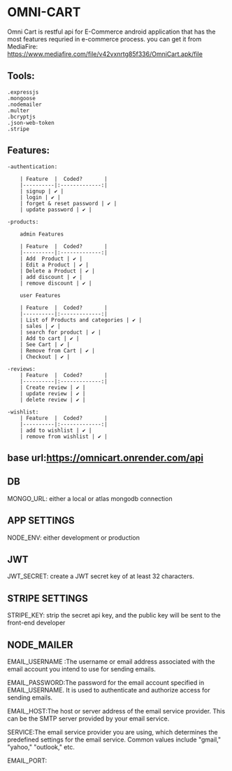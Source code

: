 # OMNI-CART

Omni Cart is restful api for E-Commerce android application that has the most features requried in e-commerce process.
you can get it from MediaFire:
https://www.mediafire.com/file/v42vxnrtg85f336/OmniCart.apk/file

## Tools:
    .expressjs
    .mongoose
    .nodemailer
    .multer
    .bcryptjs
    .json-web-token
    .stripe

## Features:
    -authentication:

        | Feature  |  Coded?       | 
        |----------|:-------------:|
        | signup | ✔️ |
        | login | ✔️ |
        | forget & reset password | ✔️ | 
        | update password | ✔️ |

    -products:

        admin Features

        | Feature  |  Coded?       | 
        |----------|:-------------:|
        | Add  Product | ✔️ | 
        | Edit a Product | ✔️ | 
        | Delete a Product | ✔️ |
        | add discount | ✔️ |
        | remove discount | ✔️ |

        user Features

        | Feature  |  Coded?       |
        |----------|:-------------:|
        | List of Products and categories | ✔️ |
        | sales | ✔️ |
        | search for product | ✔️ |
        | Add to cart | ✔️ |
        | See Cart | ✔️ | 
        | Remove from Cart | ✔️ |
        | Checkout | ✔️ | 
    
    -reviews:
        | Feature  |  Coded?       |
        |----------|:-------------:|
        | Create review | ✔️ | 
        | update review | ✔️ | 
        | delete review | ✔️ |

    -wishlist:
        | Feature  |  Coded?       |
        |----------|:-------------:|
        | add to wishlist | ✔️ | 
        | remove from wishlist | ✔️ |

## base url:https://omnicart.onrender.com/api

## DB
MONGO_URL: either a local or atlas mongodb connection

## APP SETTINGS
NODE_ENV: either development or production

## JWT
JWT_SECRET: create a JWT secret key of at least 32 characters.

## STRIPE SETTINGS
STRIPE_KEY: strip the secret api key, and the public key will be sent to the front-end developer

## NODE_MAILER
EMAIL_USERNAME :The username or email address associated with the email account you intend to use for sending emails.

EMAIL_PASSWORD:The password for the email account specified in EMAIL_USERNAME. It is used to authenticate and authorize access for sending emails.

EMAIL_HOST:The host or server address of the email service provider. This can be the SMTP server provided by your email service.

SERVICE:The email service provider you are using, which determines the predefined settings for the email service. Common values include "gmail," "yahoo," "outlook," etc.

EMAIL_PORT:

